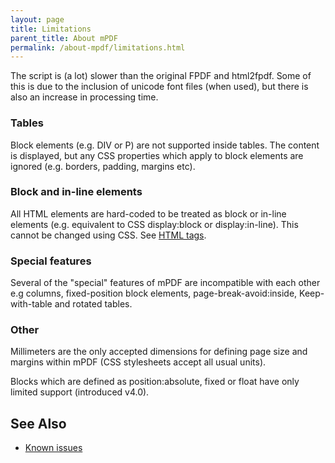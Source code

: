 ```yaml
---
layout: page
title: Limitations
parent_title: About mPDF
permalink: /about-mpdf/limitations.html
---
```


<div id="bpmbook" class="bpmbook" style="direction:ltr;">
<div class="topic_user_field">
<div id="U0">
<p>The script is (a lot) slower than the original FPDF and html2fpdf. Some of this is due to the inclusion of unicode font files (when used), but there is also an increase in processing time.</p>
<h3>Tables</h3>
<p>Block elements (e.g. DIV or P) are not supported inside tables. The content is displayed, but any CSS properties which apply to block elements are ignored (e.g. borders, padding, margins etc).</p>
<h3>Block and in-line elements</h3>
<p>All HTML elements are hard-coded to be treated as block or in-line elements (e.g. equivalent to CSS display:block or display:in-line). This cannot be changed using CSS. See <a href="{{ "/html-support/html-tags.html" | prepend: site.baseurl }}">HTML tags</a>.</p>
<h3>Special features</h3>
<p>Several of the "special" features of mPDF are incompatible with each other e.g columns, fixed-position block elements, page-break-avoid:inside, Keep-with-table and rotated tables.</p>
<h3>Other</h3>
<p>Millimeters are the only accepted dimensions for defining page size and margins within mPDF (CSS stylesheets accept all usual units).</p>
<p>Blocks which are defined as position:absolute, fixed or float have only limited support (introduced v4.0).</p>
<h2>See Also</h2>
<ul>
<li><a href="{{ "/troubleshooting/known-issues.html" | prepend: site.baseurl }}">Known issues</a></li>
</ul>
</div>
</div>

